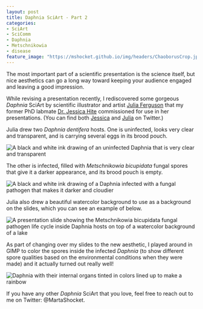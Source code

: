 ```yaml
---
layout: post
title: Daphnia SciArt - Part 2
categories:
- SciArt
- SciComm
- Daphnia
- Metschnikowia
- disease
feature_image: "https://mshocket.github.io/img/headers/ChaoborusCrop.jpg"
---
```


The most important part of a scientific presentation is the science itself, but nice aesthetics can go a long way toward keeping your audience engaged and leaving a good impression.

While revising a presentation recently, I rediscovered some gorgeous _Daphnia_ SciArt by scientific illustrator and artist [Julia Ferguson](https://www.paintingbiology.com/) that my former PhD labmate [Dr. Jessica Hite](https://evolutionaryepidemiology.org/) commissioned for use in her presentations. (You can find both [Jessica](https://twitter.com/JessicaHiteBio) and [Julia](https://twitter.com/JuliaFpaintsbio) on Twitter.)

Julia drew two _Daphnia dentifera_ hosts. One is uninfected, looks very clear and transparent, and is carrying several eggs in its brood pouch.

![A black and white ink drawing of an uninfected Daphnia that is very clear and transparent](https://mshocket.github.io/img/blogposts/JuliaFerguson_Uninf_Daphnia.jpg)

The other is infected, filled with _Metschnikowia bicupidata_ fungal spores that give it a darker appearance, and its brood pouch is empty.

![A black and white ink drawing of a Daphnia infected with a fungal pathogen that makes it darker and cloudier](https://mshocket.github.io/img/blogposts/JuliaFerguson_Inf_Daphnia.jpg)

Julia also drew a beautiful watercolor background to use as a background on the slides, which you can see an example of below.

![A presentation slide showing the Metschnikowia bicupidata fungal pathogen life cycle inside Daphnia hosts on top of a watercolor background of a lake](https://mshocket.github.io/img/blogposts/DaphniaPresentationScreenShot.png)

As part of changing over my slides to the new aesthetic, I played around in GIMP to color the spores inside the infected _Daphnia_ (to show different spore qualities based on the environmental conditions when they were made) and it actually turned out really well!

![Daphnia with their internal organs tinted in colors lined up to  make a rainbow](https://mshocket.github.io/img/blogposts/RainbowDaphniaCongaLine.png)

If you have any other _Daphnia_ SciArt that you love, feel free to reach out to me on Twitter: @MartaShocket.